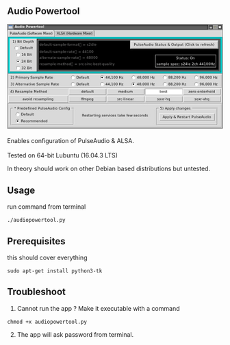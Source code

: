## Audio Powertool
[![Header](https://github.com/equal8888/Lubuntu-audio-powertool/blob/master/audiopowertoolImage.jpg "Header")]()
<br>
<br>
Enables configuration of PulseAudio & ALSA.
<br>
<br>
Tested on 64-bit Lubuntu (16.04.3 LTS)

In theory should work on other Debian based distributions but untested.

## Usage

run command from terminal
```
./audiopowertool.py
```

## Prerequisites

this should cover everything
```
sudo apt-get install python3-tk
```

## Troubleshoot

1) Cannot run the app ? Make it executable with a command
```
chmod +x audiopowertool.py
```

2) The app will ask password from terminal.
